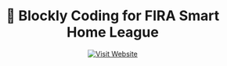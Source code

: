 <h1 align="center">🤖 Blockly Coding for FIRA Smart Home League</h1>

<p align="center">
  <a href="https://peymanyousefi3.github.io/SmartHome_Blockly/" target="_blank">
    <img src="https://img.shields.io/badge/Visit%20Website-Blockly%20Robot%20Demo-blueviolet?style=for-the-badge&logo=githubpages" alt="Visit Website">
  </a>
</p>
